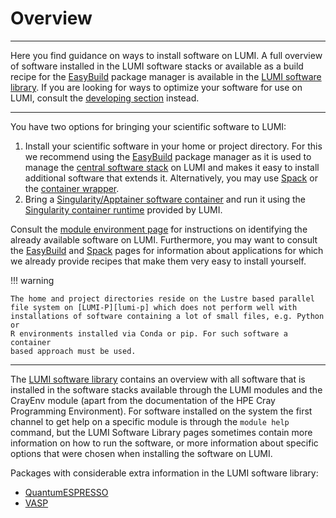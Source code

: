 # Overview

[developing-overview]: ../development/index.md
[lumi-p]: ../hardware/storage/lumip.md
[easybuild]: ./installing/easybuild.md
[spack]: ./installing/spack.md
[contwrapper]: ../software/installing/container-wrapper.md
[singularity-container]: ../software/containers/singularity.md
[singularity-jobs]: ../runjobs/scheduled-jobs/container-jobs.md
[software-stacks]: ../runjobs/lumi_env/softwarestacks.md
[module-env]: ../runjobs/lumi_env/Lmod_modules.md

---
Here you find guidance on ways to install software on LUMI. 
A full overview of software installed in the LUMI software
stacks or available as a build recipe for the 
[EasyBuild][easybuild] package manager is available in the
[LUMI software library](https://lumi-supercomputer.github.io/LUMI-EasyBuild-docs/).
If you are looking for ways to
optimize your software for use on LUMI, consult the [developing
section][developing-overview] instead.

---

You have two options for bringing your scientific software to LUMI:

1. Install your scientific software in your home or project directory. For this
   we recommend using the [EasyBuild][easybuild] package manager as it is used
   to manage the [central software stack][software-stacks] on LUMI and makes it
   easy to install additional software that extends it. Alternatively, you may
   use [Spack][spack] or the [container wrapper][contwrapper].
2. Bring a [Singularity/Apptainer software container][singularity-container]
   and run it using the [Singularity container runtime][singularity-jobs]
   provided by LUMI.

Consult the [module environment page][module-env] for instructions on
identifying the already available software on LUMI. Furthermore, you may want to
consult the [EasyBuild][easybuild] and [Spack][spack] pages for information
about applications for which we already provide recipes that make them very
easy to install yourself.

!!! warning

    The home and project directories reside on the Lustre based parallel
    file system on [LUMI-P][lumi-p] which does not perform well with
    installations of software containing a lot of small files, e.g. Python or
    R environments installed via Conda or pip. For such software a container
    based approach must be used.

---

The [LUMI software library](https://lumi-supercomputer.github.io/LUMI-EasyBuild-docs/)
contains an overview with all software that is installed in the software stacks available
through the LUMI modules and the CrayEnv module (apart from the documentation of the
HPE Cray Programming Environment). For software installed on the system the first channel
to get help on a specific module is through the `module help` command, but the LUMI
Software Library pages sometimes contain more information on how to run the software,
or more information about specific options that were chosen when installing the software
on LUMI.

Packages with considerable extra information in the LUMI software library:

-   [QuantumESPRESSO](https://lumi-supercomputer.github.io/LUMI-EasyBuild-docs/q/QuantumESPRESSO/)
-   [VASP](https://lumi-supercomputer.github.io/LUMI-EasyBuild-docs/v/VASP/)

